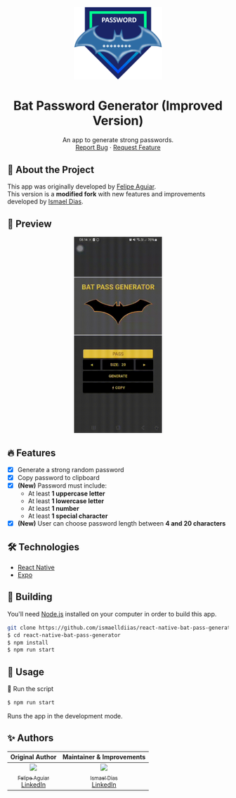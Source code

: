 <div align="center">
  <a href="#">
      <img src=".github/assets/badge.png" width="200" />
  </a>

  <h1 align="center">Bat Password Generator (Improved Version)</h1>

  <p align="center">
    An app to generate strong passwords.
    <br />
    <a href="https://github.com/ismaelldiias/react-native-bat-pass-generator/issues">Report Bug</a>
    ·
    <a href="https://github.com/ismaelldiias/react-native-bat-pass-generator/issues/new">Request Feature</a>
  </p>
</div>

## 📌 About the Project

This app was originally developed by [Felipe Aguiar](https://github.com/felipeAguiarCode).  
This version is a **modified fork** with new features and improvements developed by [Ismael Dias](https://github.com/ismaelldiias).

## 👀 Preview

<div align="center">
  <a href="#">
      <img src=".github/assets/preview.gif" width="200" alt="preview" />
  </a>
</div>

## 🔥 Features

- [x] Generate a strong random password
- [x] Copy password to clipboard
- [x] **(New)** Password must include:
  - At least **1 uppercase letter**
  - At least **1 lowercase letter**
  - At least **1 number**
  - At least **1 special character**
- [x] **(New)** User can choose password length between **4 and 20 characters**

## 🛠 Technologies

- [React Native](https://reactnative.dev/)
- [Expo](https://docs.expo.dev/)

## 🚀 Building

You'll need [Node.js](https://nodejs.org) installed on your computer in order to build this app.

```bash
git clone https://github.com/ismaelldiias/react-native-bat-pass-generator.git
$ cd react-native-bat-pass-generator
$ npm install
$ npm run start
```

## 📱 Usage

🔧 Run the script

```bash
$ npm run start
```

Runs the app in the development mode.<br/>

## ✨ Authors

| Original Author | Maintainer & Improvements |
|:---------------:|:-------------------------:|
| [<img src="https://avatars3.githubusercontent.com/u/37452836?s=96&v=4" width="100"><br><sub>Felipe Aguiar</sub>](https://github.com/felipeAguiarCode)<br>[LinkedIn](https://www.linkedin.com/in/felipe-aguiar-exe) | [<img src="https://avatars.githubusercontent.com/u/75230384?s=96" width="100"><br><sub>Ismael Dias</sub>](https://github.com/ismaelldiias)<br>[LinkedIn](https://www.linkedin.com/in/ismaelldiias/) |

